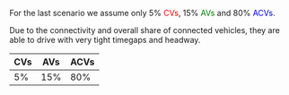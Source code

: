 
For the last scenario we assume only 5% <span style="color:red">CVs</span>, 15% <span style="color:green">AVs</span> and 80% <span style="color:blue">ACVs</span>.

Due to the connectivity and overall share of connected vehicles, they are able to drive with very tight timegaps and headway.

|  CVs   | AVs | ACVs |
|--------|-----|------|
|  5%    | 15% |  80% |